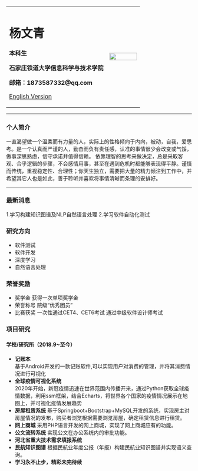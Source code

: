 <div>
<table border="0">
  <tr>
    <td width="75%">
      <h1>杨文青</h1>
      <p><b>本科生</b></p>
      <p><b>石家庄铁道大学信息科学与技术学院</b></p>
      <p><b>邮箱：1873587332@qq.com</b></p>
      <p><a href="/index-en.html">English Version</a></p>
    </td>
    <td width="25%">
      <img src="/zhengjianzhao.jpg" width="100%">
    </td>
  </tr>
</table>
</div>

---

### 个人简介

一直渴望做一个温柔而有力量的人，实际上的性格倾向于内向，被动，自我，爱思考。是一个认真而严谨的人，勤奋而负有责任感，认准的事情很少会改变或气馁，做事深思熟虑，信守承诺并值得信赖。
依靠理智的思考来做决定，总是采取客观、合乎逻辑的步骤，不会感情用事，甚至在遇到危机时都能够表现得平静。谨慎而传统，重视稳定性、合理性；你天生独立，需要把大量的精力倾注到工作中，并希望其它人也是如此，善于聆听并喜欢将事情清晰而条理的安排好。

---

### 最新消息
1.学习构建知识图谱及NLP自然语言处理
2.学习软件自动化测试


### 研究方向
- 软件测试
- 软件开发
- 深度学习
- 自然语言处理

### 荣誉奖励
- 奖学金
获得一次单项奖学金
- 荣誉称号
院级“优秀团员”
- 比赛获奖
一次性通过CET4、CET6考试
通过中级软件设计师考试



### 项目研究
#### 学校/研究所（2018.9~至今）
- **记账本**  
基于Android开发的一款记账软件,可以实现用户对消费的管理，并将其消费情况进行可视化
- **全球疫情可视化系统**  
2020年开始，新冠疫情迅速在世界范围内传播开来，通过Python获取全球疫情数据，利用ssm框架，结合Echarts，将世界各个国家的疫情情况展示在地图上，并可视化疫情发展趋势
- **房屋租赁系统**
基于Springboot+Bootstrap+MySQL开发的系统，实现房主对房屋情况的发布，购买者浏览根据需要浏览房屋，确定租赁信息进行租赁。
- **网上商城**
采用PHP语言开发的网上商城，实现了网上商城应有的功能。
- **公文流转系统**
实现公文在办公系统内的审批功能。
- **河北省重大技术需求填报系统**
- **民航知识图谱**
根据民航业年度公报（年报）构建民航业知识图谱并实现语义查询。
- **学习永不止步，精彩未完待续**




  



